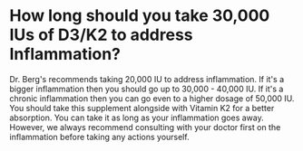 # How long should you take 30,000 IUs of D3/K2 to address Inflammation?

Dr. Berg's recommends taking 20,000 IU to address inflammation. If it's a bigger inflammation then you should go up to 30,000 - 40,000 IU. If it's a chronic inflammation then you can go even to a higher dosage of 50,000 IU. You should take this supplement alongside with Vitamin K2 for a better absorption. You can take it as long as your inflammation goes away. However, we always recommend consulting with your doctor first on the inflammation before taking any actions yourself.